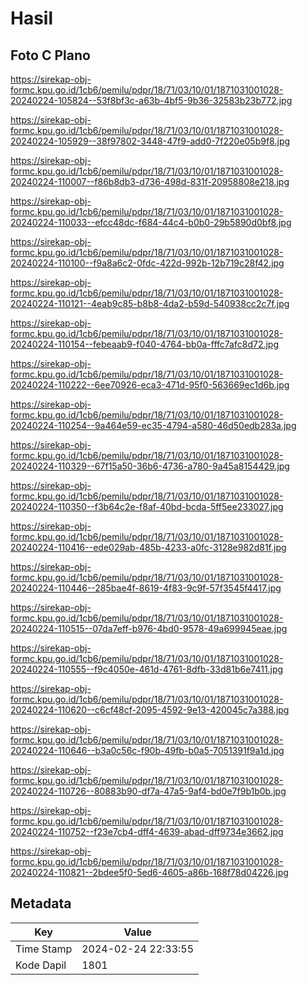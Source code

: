 # Hasil

## Foto C Plano

https://sirekap-obj-formc.kpu.go.id/1cb6/pemilu/pdpr/18/71/03/10/01/1871031001028-20240224-105824--53f8bf3c-a63b-4bf5-9b36-32583b23b772.jpg

https://sirekap-obj-formc.kpu.go.id/1cb6/pemilu/pdpr/18/71/03/10/01/1871031001028-20240224-105929--38f97802-3448-47f9-add0-7f220e05b9f8.jpg

https://sirekap-obj-formc.kpu.go.id/1cb6/pemilu/pdpr/18/71/03/10/01/1871031001028-20240224-110007--f86b8db3-d736-498d-831f-20958808e218.jpg

https://sirekap-obj-formc.kpu.go.id/1cb6/pemilu/pdpr/18/71/03/10/01/1871031001028-20240224-110033--efcc48dc-f684-44c4-b0b0-29b5890d0bf8.jpg

https://sirekap-obj-formc.kpu.go.id/1cb6/pemilu/pdpr/18/71/03/10/01/1871031001028-20240224-110100--f9a8a6c2-0fdc-422d-992b-12b719c28f42.jpg

https://sirekap-obj-formc.kpu.go.id/1cb6/pemilu/pdpr/18/71/03/10/01/1871031001028-20240224-110121--4eab9c85-b8b8-4da2-b59d-540938cc2c7f.jpg

https://sirekap-obj-formc.kpu.go.id/1cb6/pemilu/pdpr/18/71/03/10/01/1871031001028-20240224-110154--febeaab9-f040-4764-bb0a-fffc7afc8d72.jpg

https://sirekap-obj-formc.kpu.go.id/1cb6/pemilu/pdpr/18/71/03/10/01/1871031001028-20240224-110222--6ee70926-eca3-471d-95f0-563669ec1d6b.jpg

https://sirekap-obj-formc.kpu.go.id/1cb6/pemilu/pdpr/18/71/03/10/01/1871031001028-20240224-110254--9a464e59-ec35-4794-a580-46d50edb283a.jpg

https://sirekap-obj-formc.kpu.go.id/1cb6/pemilu/pdpr/18/71/03/10/01/1871031001028-20240224-110329--67f15a50-36b6-4736-a780-9a45a8154429.jpg

https://sirekap-obj-formc.kpu.go.id/1cb6/pemilu/pdpr/18/71/03/10/01/1871031001028-20240224-110350--f3b64c2e-f8af-40bd-bcda-5ff5ee233027.jpg

https://sirekap-obj-formc.kpu.go.id/1cb6/pemilu/pdpr/18/71/03/10/01/1871031001028-20240224-110416--ede029ab-485b-4233-a0fc-3128e982d81f.jpg

https://sirekap-obj-formc.kpu.go.id/1cb6/pemilu/pdpr/18/71/03/10/01/1871031001028-20240224-110446--285bae4f-8619-4f83-9c9f-57f3545f4417.jpg

https://sirekap-obj-formc.kpu.go.id/1cb6/pemilu/pdpr/18/71/03/10/01/1871031001028-20240224-110515--07da7eff-b976-4bd0-9578-49a699945eae.jpg

https://sirekap-obj-formc.kpu.go.id/1cb6/pemilu/pdpr/18/71/03/10/01/1871031001028-20240224-110555--f9c4050e-461d-4761-8dfb-33d81b6e7411.jpg

https://sirekap-obj-formc.kpu.go.id/1cb6/pemilu/pdpr/18/71/03/10/01/1871031001028-20240224-110620--c6cf48cf-2095-4592-9e13-420045c7a388.jpg

https://sirekap-obj-formc.kpu.go.id/1cb6/pemilu/pdpr/18/71/03/10/01/1871031001028-20240224-110646--b3a0c56c-f90b-49fb-b0a5-7051391f9a1d.jpg

https://sirekap-obj-formc.kpu.go.id/1cb6/pemilu/pdpr/18/71/03/10/01/1871031001028-20240224-110726--80883b90-df7a-47a5-9af4-bd0e7f9b1b0b.jpg

https://sirekap-obj-formc.kpu.go.id/1cb6/pemilu/pdpr/18/71/03/10/01/1871031001028-20240224-110752--f23e7cb4-dff4-4639-abad-dff9734e3662.jpg

https://sirekap-obj-formc.kpu.go.id/1cb6/pemilu/pdpr/18/71/03/10/01/1871031001028-20240224-110821--2bdee5f0-5ed6-4605-a86b-168f78d04226.jpg


## Metadata

| Key        | Value               |
| ---------- | ------------------- |
| Time Stamp | 2024-02-24 22:33:55 |
| Kode Dapil | 1801                |



